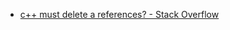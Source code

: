 - [c++ must delete a references? - Stack Overflow](https://stackoverflow.com/questions/3078998/c-must-delete-a-references)
